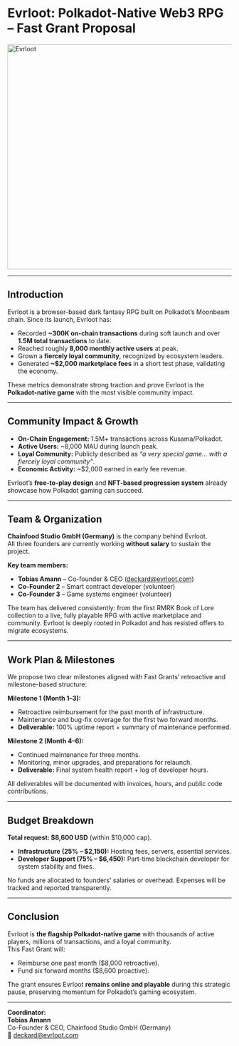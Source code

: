 


# Evrloot: Polkadot-Native Web3 RPG – Fast Grant Proposal


[<img width="750" height="506" alt="Evrloot" src="https://github.com/user-attachments/assets/78949042-9991-4341-a71a-ebcd709b3fce" />](https://youtu.be/RAvca9ur9CQ)


---


## Introduction
Evrloot is a browser-based dark fantasy RPG built on Polkadot’s Moonbeam chain. Since its launch, Evrloot has:

- Recorded **~300K on-chain transactions** during soft launch and over **1.5M total transactions** to date.
- Reached roughly **8,000 monthly active users** at peak.
- Grown a **fiercely loyal community**, recognized by ecosystem leaders.
- Generated **~$2,000 marketplace fees** in a short test phase, validating the economy.

These metrics demonstrate strong traction and prove Evrloot is the **Polkadot-native game** with the most visible community impact.

---

## Community Impact & Growth
- **On-Chain Engagement:** 1.5M+ transactions across Kusama/Polkadot.  
- **Active Users:** ~8,000 MAU during launch peak.  
- **Loyal Community:** Publicly described as *“a very special game… with a fiercely loyal community”*.  
- **Economic Activity:** ~$2,000 earned in early fee revenue.  

Evrloot’s **free-to-play design** and **NFT-based progression system** already showcase how Polkadot gaming can succeed.

---

## Team & Organization
**Chainfood Studio GmbH (Germany)** is the company behind Evrloot.  
All three founders are currently working **without salary** to sustain the project.

**Key team members:**
- **Tobias Amann** – Co-founder & CEO (deckard@evrloot.com)  
- **Co-Founder 2** – Smart contract developer (volunteer)  
- **Co-Founder 3** – Game systems engineer (volunteer)  

The team has delivered consistently: from the first RMRK Book of Lore collection to a live, fully playable RPG with active marketplace and community. Evrloot is deeply rooted in Polkadot and has resisted offers to migrate ecosystems.

---

## Work Plan & Milestones
We propose two clear milestones aligned with Fast Grants’ retroactive and milestone-based structure:

**Milestone 1 (Month 1–3):**
- Retroactive reimbursement for the past month of infrastructure.  
- Maintenance and bug-fix coverage for the first two forward months.  
- **Deliverable:** 100% uptime report + summary of maintenance performed.  

**Milestone 2 (Month 4–6):**
- Continued maintenance for three months.  
- Monitoring, minor upgrades, and preparations for relaunch.  
- **Deliverable:** Final system health report + log of developer hours.  

All deliverables will be documented with invoices, hours, and public code contributions.

---

## Budget Breakdown
**Total request: $8,600 USD** (within $10,000 cap).

- **Infrastructure (25% – $2,150):** Hosting fees, servers, essential services.  
- **Developer Support (75% – $6,450):** Part-time blockchain developer for system stability and fixes.  

No funds are allocated to founders’ salaries or overhead. Expenses will be tracked and reported transparently.

---

## Conclusion
Evrloot is **the flagship Polkadot-native game** with thousands of active players, millions of transactions, and a loyal community.  
This Fast Grant will:

- Reimburse one past month ($8,000 retroactive).  
- Fund six forward months ($8,600 proactive).  

The grant ensures Evrloot **remains online and playable** during this strategic pause, preserving momentum for Polkadot’s gaming ecosystem.

---

**Coordinator:**  
**Tobias Amann**  
Co-Founder & CEO, Chainfood Studio GmbH (Germany)  
📧 deckard@evrloot.com
